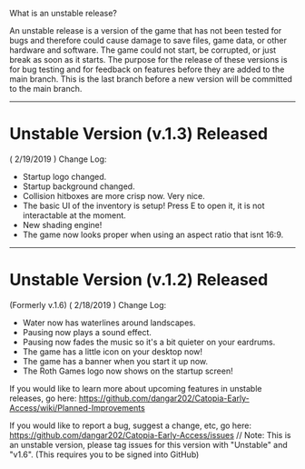 What is an unstable release?

An unstable release is a version of the game that has not been tested for bugs and therefore could cause damage to save files, game data, or other hardware and software. The game could not start, be corrupted, or just break as soon as it starts. The purpose for the release of these versions is for bug testing and for feedback on features before they are added to the main branch. This is the last branch before a new version will be committed to the main branch.
***
# Unstable Version (v.1.3) Released
( 2/19/2019 )
Change Log:
- Startup logo changed.
- Startup background changed.
- Collision hitboxes are more crisp now. Very nice.
- The basic UI of the inventory is setup! Press E to open it, it is not interactable at the moment.
- New shading engine!
- The game now looks proper when using an aspect ratio that isnt 16:9. 
***
# Unstable Version (v.1.2) Released
(Formerly v.1.6)
( 2/18/2019 )
Change Log:
- Water now has waterlines around landscapes.
- Pausing now plays a sound effect.
- Pausing now fades the music so it's a bit quieter on your eardrums.
- The game has a little icon on your desktop now!
- The game has a banner when you start it up now.
- The Roth Games logo now shows on the startup screen!

If you would like to learn more about upcoming features in unstable releases, 
go here: https://github.com/dangar202/Catopia-Early-Access/wiki/Planned-Improvements

If you would like to report a bug, suggest a change, etc, go here:
https://github.com/dangar202/Catopia-Early-Access/issues // Note: This is an unstable version, please tag issues for this version  with "Unstable" and "v1.6".
(This requires you to be signed into GitHub)

